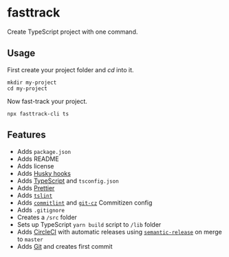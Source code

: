 # fasttrack

Create TypeScript project with one command.


## Usage

First create your project folder and *cd* into it.

```shell
mkdir my-project
cd my-project
```

Now fast-track your project.

```shell
npx fasttrack-cli ts
```

## Features

- Adds `package.json`
- Adds README
- Adds license
- Adds [Husky hooks](https://github.com/typicode/husky)
- Adds [TypeScript](https://www.typescriptlang.org/) and `tsconfig.json`
- Adds [Prettier](https://github.com/prettier/prettier)
- Adds [`tslint`](https://palantir.github.io/tslint/)
- Adds [`commitlint`](https://marionebl.github.io/commitlint/#/) and [`git-cz`](https://github.com/streamich/git-cz) Commitizen config
- Adds `.gitignore`
- Creates a `/src` folder
- Sets up TypeScript `yarn build` script to `/lib` folder
- Adds [CircleCI](https://circleci.com/) with automatic releases using [`semantic-release`](https://semantic-release.gitbook.io/semantic-release/) on merge to `master`
- Adds [Git](https://git-scm.com/) and creates first commit
